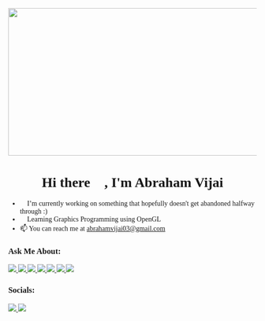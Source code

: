 
<img src="https://i.gifer.com/6vIk.gif" width="800" height="300" />

<span style="font-family: Lucida Console;">

<h1 align="center">Hi there 👋, I'm Abraham Vijai</h3>

<!--## A bit about me📖: -->

- 🔭 I’m currently working on something that hopefully doesn't get abandoned halfway through :)
- 🌱 Learning Graphics Programming using OpenGL
- 📫 You can reach me at abrahamvijai03@gmail.com

### Ask Me About:
<div align="left">
    <a href="https://www.blender.org/">    
        <img src="https://skillicons.dev/icons?i=blender"/>
    </a>
    <a href="https://www.python.org/">    
        <img src="https://skillicons.dev/icons?i=python"/>
    </a>
    <a href="https://www.javascript.com/">    
        <img src="https://skillicons.dev/icons?i=js"/>
    </a>
    <a href="https://cplusplus.com/">    
        <img src="https://skillicons.dev/icons?i=cpp"/>
    </a>    
    <a href="https://learn.microsoft.com/en-us/dotnet/csharp/">    
        <img src="https://skillicons.dev/icons?i=cs"/>
    </a>
    <a href="https://p5js.org/">    
        <img src="https://skillicons.dev/icons?i=p5js"/>
    </a>
    <a href="https://react.dev/">    
        <img src="https://skillicons.dev/icons?i=react"/>
    </a>
</div>

### Socials:
<div align="left">
    <a href="https://www.instagram.com/abrahamvijai03/">    
    <img src="https://skillicons.dev/icons?i=instagram"/>
    </a>
    <a href="https://www.linkedin.com/in/abraham-vijai-463126236/">    
        <img src="https://skillicons.dev/icons?i=linkedin"/>
    </a>
</div>

</span>


<!--
**abraham-vijai/abraham-vijai** is a ✨ _special_ ✨ repository because its `README.md` (this file) appears on your GitHub profile.

Here are some ideas to get you started:
- 👯 I’m looking to collaborate on ...
- 🤔 I’m looking for help with ...
- 💬 Ask me about ...
- 😄 Pronouns: ...
- ⚡ Fun fact: ...
-->
